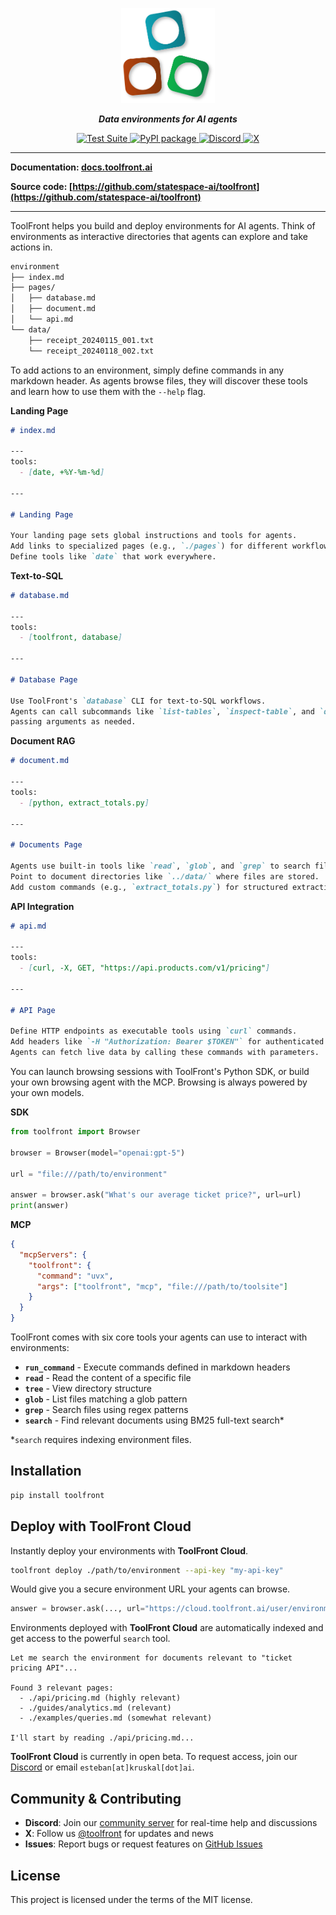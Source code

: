 <p align="center">
  <a href="https://github.com/statespace-ai/toolfront">
    <img src="https://raw.githubusercontent.com/statespace-ai/toolfront/main/docs/assets/images/logo.svg" width="150" alt="ToolFront Logo">
  </a>
</p>

<p align="center">
    <strong><em>Data environments for AI agents</em></strong>
</p>

<p align="center">
<a href="https://github.com/statespace-ai/toolfront/actions/workflows/test.yml" target="_blank">
    <img src="https://github.com/statespace-ai/toolfront/actions/workflows/test.yml/badge.svg" alt="Test Suite">
</a>
<a href="https://pypi.org/project/toolfront/" target="_blank">
    <img src="https://img.shields.io/pypi/v/toolfront?color=%2334D058&label=pypi%20package" alt="PyPI package">
</a>
<a href="https://discord.gg/rRyM7zkZTf" target="_blank">
    <img src="https://img.shields.io/discord/1323415085011701870?label=Discord&logo=discord&logoColor=white&style=flat-square" alt="Discord">
</a>
<a href="https://x.com/statespace_ai" target="_blank">
    <img src="https://img.shields.io/badge/Statespace-black?style=flat-square&logo=x&logoColor=white" alt="X">
</a>
</p>

---

**Documentation: [docs.toolfront.ai](http://docs.toolfront.ai/)**

**Source code: [https://github.com/statespace-ai/toolfront](https://github.com/statespace-ai/toolfront)**

---

ToolFront helps you build and deploy environments for AI agents. Think of environments as interactive directories that agents can explore and take actions in.

```markdown
environment
├── index.md
├── pages/
│   ├── database.md
│   ├── document.md
│   └── api.md
└── data/
    ├── receipt_20240115_001.txt
    └── receipt_20240118_002.txt
```

To add actions to an environment, simply define commands in any markdown header. As agents browse files, they will discover these tools and learn how to use them with the `--help` flag.

**Landing Page**

```markdown
# index.md

---
tools:
  - [date, +%Y-%m-%d]

---

# Landing Page

Your landing page sets global instructions and tools for agents.
Add links to specialized pages (e.g., `./pages`) for different workflows.
Define tools like `date` that work everywhere.
```

**Text-to-SQL**

```markdown
# database.md

---
tools:
  - [toolfront, database]

---

# Database Page

Use ToolFront's `database` CLI for text-to-SQL workflows.
Agents can call subcommands like `list-tables`, `inspect-table`, and `query`,
passing arguments as needed.
```

**Document RAG**

```markdown
# document.md

---
tools:
  - [python, extract_totals.py]

---

# Documents Page

Agents use built-in tools like `read`, `glob`, and `grep` to search files.
Point to document directories like `../data/` where files are stored.
Add custom commands (e.g., `extract_totals.py`) for structured extraction.
```

**API Integration**

```markdown
# api.md

---
tools:
  - [curl, -X, GET, "https://api.products.com/v1/pricing"]

---

# API Page

Define HTTP endpoints as executable tools using `curl` commands.
Add headers like `-H "Authorization: Bearer $TOKEN"` for authenticated APIs.
Agents can fetch live data by calling these commands with parameters.
```

You can launch browsing sessions with ToolFront's Python SDK, or build your own browsing agent with the MCP. Browsing is always powered by your own models.

**SDK**

```python
from toolfront import Browser

browser = Browser(model="openai:gpt-5")

url = "file:///path/to/environment"

answer = browser.ask("What's our average ticket price?", url=url)
print(answer)
```

**MCP**

```json
{
  "mcpServers": {
    "toolfront": {
      "command": "uvx",
      "args": ["toolfront", "mcp", "file:///path/to/toolsite"]
    }
  }
}
```

ToolFront comes with six core tools your agents can use to interact with environments:

- **`run_command`** - Execute commands defined in markdown headers
- **`read`** - Read the content of a specific file
- **`tree`** - View directory structure
- **`glob`** - List files matching a glob pattern
- **`grep`** - Search files using regex patterns
- **`search`** - Find relevant documents using BM25 full-text search*

*`search` requires indexing environment files.

## Installation

```bash
pip install toolfront
```

## Deploy with ToolFront Cloud

Instantly deploy your environments with **ToolFront Cloud**.

```bash
toolfront deploy ./path/to/environment --api-key "my-api-key"
```

Would give you a secure environment URL your agents can browse.

```python
answer = browser.ask(..., url="https://cloud.toolfront.ai/user/environment")
```

Environments deployed with **ToolFront Cloud** are automatically indexed and get access to the powerful `search` tool.

```
Let me search the environment for documents relevant to "ticket pricing API"...

Found 3 relevant pages:
  - ./api/pricing.md (highly relevant)
  - ./guides/analytics.md (relevant)
  - ./examples/queries.md (somewhat relevant)

I'll start by reading ./api/pricing.md...
```

**ToolFront Cloud** is currently in open beta. To request access, join our [Discord](https://discord.gg/rRyM7zkZTf) or email `esteban[at]kruskal[dot]ai`.


## Community & Contributing

- **Discord**: Join our [community server](https://discord.gg/rRyM7zkZTf) for real-time help and discussions
- **X**: Follow us [@toolfront](https://x.com/toolfront) for updates and news
- **Issues**: Report bugs or request features on [GitHub Issues](https://github.com/statespace-ai/toolfront/issues)

## License

This project is licensed under the terms of the MIT license.